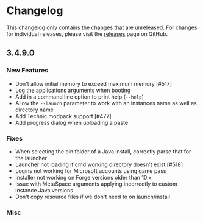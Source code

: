# Changelog

This changelog only contains the changes that are unreleased. For changes for individual releases, please visit the
[releases](https://github.com/ATLauncher/ATLauncher/releases) page on GitHub.

## 3.4.9.0

### New Features
- Don't allow initial memory to exceed maximum memory [#517]
- Log the applications arguments when booting
- Add in a command line option to print help (`--help`)
- Allow the `--launch` parameter to work with an instances name as well as directory name
- Add Technic modpack support [#477]
- Add progress dialog when uploading a paste

### Fixes
- When selecting the bin folder of a Java install, correctly parse that for the launcher
- Launcher not loading if cmd working directory doesn't exist [#518]
- Logins not working for Microsoft accounts using game pass
- Installer not working on Forge versions older than 10.x
- Issue with MetaSpace arguments applying incorrectly to custom instance Java versions
- Don't copy resource files if we don't need to on launch/install

### Misc
